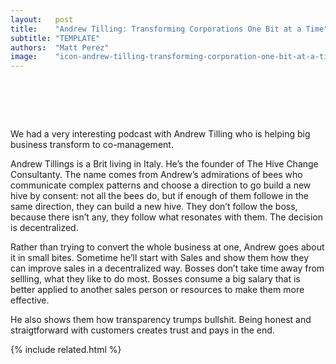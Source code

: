 ```yaml
---
layout:   post
title:    "Andrew Tilling: Transforming Corporations One Bit at a Time"
subtitle: "TEMPLATE"
authors:  "Matt Perez"
image:    "icon-andrew-tilling-transforming-corporation-one-bit-at-a-time.svg"
---
```


<div style="display:none;">
 <p>We had a very interesting podcast with Andrew Tilling who is helping big business transform to co-management.</p>
</div>

<h1>&nbsp;</h1>
 <p>We had a very interesting podcast with Andrew Tilling who is helping big business transform to co-management.</p>
 <p>Andrew Tillings is a Brit living in Italy. He&rsquo;s the founder of The Hive Change Consultanty. The name comes from Andrew&rsquo;s admirations of bees who communicate complex patterns and choose a direction to go build a new hive by consent: not all the bees do, but if enough of them followe in the same direction, they can build a new hive. They don&rsquo;t follow the boss, because there isn&rsquo;t any, they follow what resonates with them. The decision is decentralized.</p>
 <p>Rather than trying to convert the whole business at one, Andrew goes about it in small bites. Sometime he&rsquo;ll start with Sales and show them how they can improve sales in a decentralized way. Bosses don&rsquo;t take time away from sellling, what they like to do most. Bosses consume a big salary that is better applied to another sales person or resources to make them more effective.</p>
 <p>He also shows them how transparency trumps bullshit. Being honest and straigtforward with customers creates trust and pays in the end.</p>

{% include related.html %}